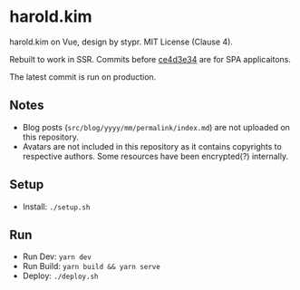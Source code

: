 # harold.kim

harold.kim on Vue, design by stypr. MIT License (Clause 4).

Rebuilt to work in SSR. Commits before [ce4d3e34](https://github.com/stypr/harold.kim/commit/ce4d3e34bd119a3b07537d16cc7b40f1c63c3f43) are for SPA applicaitons.

The latest commit is run on production.

## Notes

* Blog posts (`src/blog/yyyy/mm/permalink/index.md`) are not uploaded on this repository.
* Avatars are not included in this repository as it contains copyrights to respective authors. Some resources have been encrypted(?) internally.

## Setup

* Install: `./setup.sh`

## Run

* Run Dev: `yarn dev`
* Run Build: `yarn build && yarn serve`
* Deploy: `./deploy.sh`